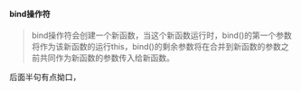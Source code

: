 #### bind操作符
> bind操作符会创建一个新函数，当这个新函数运行时，bind()的第一个参数将作为该新函数的运行this，bind()的剩余参数将在合并到新函数的参数之前共同作为新函数的参数传入给新函数。

后面半句有点拗口，